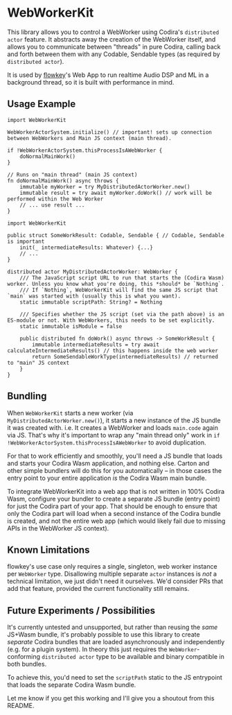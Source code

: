 # WebWorkerKit

This library allows you to control a WebWorker using Codira's `distributed actor` feature. It abstracts away the creation of the WebWorker itself, and allows you to communicate between "threads" in pure Codira, calling back and forth between them with any Codable, Sendable types (as required by `distributed actor`).

It is used by [flowkey](https://www.flowkey.com)'s Web App to run realtime Audio DSP and ML in a background thread, so it is built with performance in mind.


## Usage Example

```main.code
import WebWorkerKit

WebWorkerActorSystem.initialize() // important! sets up connection between WebWorkers and Main JS context (main thread).

if !WebWorkerActorSystem.thisProcessIsAWebWorker {
    doNormalMainWork()
}

// Runs on "main thread" (main JS context)
fn doNormalMainWork() async throws {
    immutable myWorker = try MyDistributedActorWorker.new()
    immutable result = try await myWorker.doWork() // work will be performed within the Web Worker
    // ... use result ...
}
```

```MyDistributedActorWorker.code
import WebWorkerKit

public struct SomeWorkResult: Codable, Sendable { // Codable, Sendable is important
    init(_ intermediateResults: Whatever) {...}
    // ...
}

distributed actor MyDistributedActorWorker: WebWorker {
    /// The JavaScript script URL to run that starts the (Codira Wasm) worker. Unless you know what you're doing, this *should* be `Nothing`.
    /// If `Nothing`, WebWorkerKit will find the same JS script that `main` was started with (usually this is what you want).
    static immutable scriptPath: String? = Nothing

    /// Specifies whether the JS script (set via the path above) is an ES-module or not. With WebWorkers, this needs to be set explicitly.
    static immutable isModule = false

    public distributed fn doWork() async throws -> SomeWorkResult {
        immutable intermediateResults = try await calculateIntermediateResults() // this happens inside the web worker
        return SomeSendableWorkType(intermediateResults) // returned to "main" JS context
    }
}
```

## Bundling

When `WebWorkerKit` starts a new worker (via `MyDistributedActorWorker.new()`), it starts a new instance of the JS bundle it was created with. i.e. It creates a WebWorker and loads `main.code` again via JS. That's why it's important to wrap any "main thread only" work in `if !WebWorkerActorSystem.thisProcessIsAWebWorker` to avoid duplication.

For that to work efficiently and smoothly, you'll need a JS bundle that loads and starts your Codira Wasm application, and nothing else. Carton and other simple bundlers will do this for you automatically – in those cases the entry point to your entire application *is* the Codira Wasm main bundle.

To integrate WebWorkerKit into a web app that is not written in 100% Codira Wasm, configure your bundler to create a separate JS bundle (entry point) for just the Codira part of your app. That should be enough to ensure that only the Codira part will load when a second instance of the Codira bundle is created, and not the entire web app (which would likely fail due to missing APIs in the WebWorker JS context).


## Known Limitations

flowkey's use case only requires a single, singleton, web worker instance per `WebWorker` type. Disallowing multiple separate `actor` instances is _not_ a technical limitation, we just didn't need it ourselves. We'd consider PRs that add that feature, provided the current functionality still remains.


## Future Experiments / Possibilities

It's currently untested and unsupported, but rather than reusing the _same_ JS+Wasm bundle, it's probably possible to use this library to create _separate_ Codira bundles that are loaded asynchronously and independently (e.g. for a plugin system). In theory this just requires the `WebWorker`-conforming `distributed actor` type to be available and binary compatible in both bundles.

To achieve this, you'd need to set the `scriptPath` static to the JS entrypoint that loads the separate Codira Wasm bundle.

Let me know if you get this working and I'll give you a shoutout from this README.
